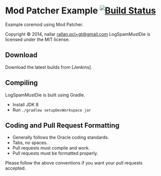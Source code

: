 Mod Patcher Example [![Build Status](http://nallar.me/buildservice/job/ModPatcherExample/badge/icon)](http://nallar.me/buildservice/job/ModPatcherExample/)
==========
Example coremod using Mod Patcher.

Copyright &copy; 2014, nallar <rallan.pcl+gt@gmail.com>
LogSpamMustDie is licensed under the MIT license.

Download
---------
Download the latest builds from [Jenkins].

Compiling
---------
LogSpamMustDie is built using Gradle.

* Install JDK 8
* Run `./gradlew setupDevWorkspace jar`

Coding and Pull Request Formatting
----------------------------------
* Generally follows the Oracle coding standards.
* Tabs, no spaces.
* Pull requests must compile and work.
* Pull requests must be formatted properly.

Please follow the above conventions if you want your pull requests accepted.
